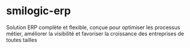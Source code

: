 # smilogic-erp
Solution ERP complète et flexible, conçue pour optimiser les processus métier, améliorer la visibilité et favoriser la croissance des entreprises de toutes tailles

